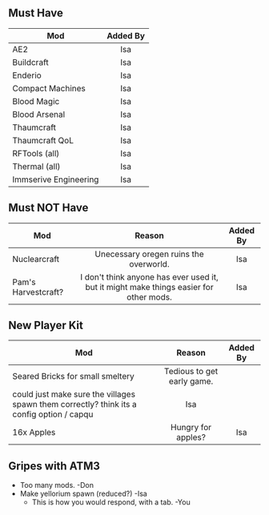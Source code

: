 <!-- TITLE: New Pack -->
<!-- SUBTITLE: In a couple months when everyones Meinkraft batteries are recharged we're going to assemble a refined pack, please make suggestions below. DO NOT REMOVE ANYTHING -->

## Must Have
|  Mod  | Added By |    
|----------|:-------------:|
| AE2 | Isa |
| Buildcraft | Isa |
| Enderio | Isa |
| Compact Machines| Isa |
| Blood Magic | Isa |
| Blood Arsenal | Isa |
| Thaumcraft | Isa |
| Thaumcraft QoL | Isa |
| RFTools (all) | Isa |
| Thermal (all) | Isa |
| Immserive Engineering | Isa |


## Must NOT Have
|  Mod  | Reason | Added By |    
|----------|:-------------:|:-------------:|
| Nuclearcraft | Unecessary oregen ruins the overworld. | Isa |
| Pam's Harvestcraft? | I don't think anyone has ever used it, but it might make things easier for other mods. | Isa |

## New Player Kit
|  Mod  | Reason | Added By |    
|----------|:-------------:|:-------------:|
| Seared Bricks for small smeltery | Tedious to get early game.
	could just make sure the villages spawn them correctly? think its a config option / capqu | Isa |
| 16x Apples | Hungry for apples? | Isa |

## Gripes with ATM3
* Too many mods. -Don
* Make yellorium spawn (reduced?) -Isa
	* This is how you would respond, with a tab. -You